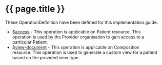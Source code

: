 # {{ page.title }}

These OperationDefinition have been defined for this implementation guide.


* [$access](OperationDefinition-ncdhc-patient-access.html) - This operation is applicable on Patient resource. This operation is used by the Provider organisation to gain access to a particular Patient.
* [$view-document](OperationDefinition-ncdhc-composition-view-document.html) - This operation is applicable on Composition resource. This operation is used to generate a custom view for a patient based on the provided view type.  

